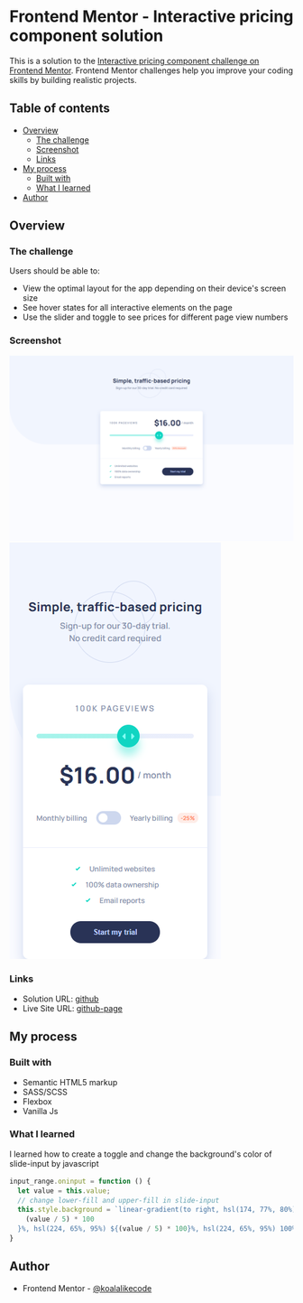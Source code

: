 # Frontend Mentor - Interactive pricing component solution

This is a solution to the [Interactive pricing component challenge on Frontend Mentor](https://www.frontendmentor.io/challenges/interactive-pricing-component-t0m8PIyY8). Frontend Mentor challenges help you improve your coding skills by building realistic projects. 

## Table of contents

- [Overview](#overview)
  - [The challenge](#the-challenge)
  - [Screenshot](#screenshot)
  - [Links](#links)
- [My process](#my-process)
  - [Built with](#built-with)
  - [What I learned](#what-i-learned)
- [Author](#author)


## Overview

### The challenge

Users should be able to:

- View the optimal layout for the app depending on their device's screen size
- See hover states for all interactive elements on the page
- Use the slider and toggle to see prices for different page view numbers

### Screenshot

![Destop-screenshot](./images/destop-screenshot.png)
![Mobile-screenshot](./images/mobile-screenshot.png)

### Links

- Solution URL: [github](https://github.com/koalalikecode/FrontendMentor-Interactive-pricing-component)
- Live Site URL: [github-page](https://koalalikecode.github.io/FrontendMentor-Interactive-pricing-component/)

## My process

### Built with

- Semantic HTML5 markup
- SASS/SCSS
- Flexbox
- Vanilla Js

### What I learned

I learned how to create a toggle and change the background's color of slide-input by javascript

```js
input_range.oninput = function () {
  let value = this.value;
  // change lower-fill and upper-fill in slide-input
  this.style.background = `linear-gradient(to right, hsl(174, 77%, 80%), hsl(174, 77%, 80%) ${
    (value / 5) * 100
  }%, hsl(224, 65%, 95%) ${(value / 5) * 100}%, hsl(224, 65%, 95%) 100%)`;
}
```

## Author

- Frontend Mentor - [@koalalikecode](https://www.frontendmentor.io/profile/koalalikecode)

